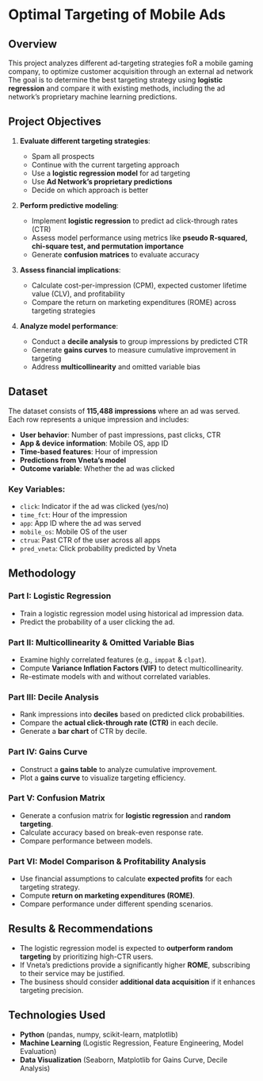 # Optimal Targeting of Mobile Ads

## Overview
This project analyzes different ad-targeting strategies foR a mobile gaming company, to optimize customer acquisition through an external ad network The goal is to determine the best targeting strategy using **logistic regression** and compare it with existing methods, including the ad network’s proprietary machine learning predictions.

## Project Objectives
1. **Evaluate different targeting strategies**:
   - Spam all prospects
   - Continue with the current targeting approach
   - Use a **logistic regression model** for ad targeting
   - Use **Ad Network’s proprietary predictions**
   - Decide on which approach is better

2. **Perform predictive modeling**:
   - Implement **logistic regression** to predict ad click-through rates (CTR)
   - Assess model performance using metrics like **pseudo R-squared, chi-square test, and permutation importance**
   - Generate **confusion matrices** to evaluate accuracy

3. **Assess financial implications**:
   - Calculate cost-per-impression (CPM), expected customer lifetime value (CLV), and profitability
   - Compare the return on marketing expenditures (ROME) across targeting strategies

4. **Analyze model performance**:
   - Conduct a **decile analysis** to group impressions by predicted CTR
   - Generate **gains curves** to measure cumulative improvement in targeting
   - Address **multicollinearity** and omitted variable bias

## Dataset
The dataset consists of **115,488 impressions** where an ad was served. Each row represents a unique impression and includes:

- **User behavior**: Number of past impressions, past clicks, CTR
- **App & device information**: Mobile OS, app ID
- **Time-based features**: Hour of impression
- **Predictions from Vneta’s model**
- **Outcome variable**: Whether the ad was clicked

### Key Variables:
- `click`: Indicator if the ad was clicked (yes/no)
- `time_fct`: Hour of the impression
- `app`: App ID where the ad was served
- `mobile_os`: Mobile OS of the user
- `ctrua`: Past CTR of the user across all apps
- `pred_vneta`: Click probability predicted by Vneta

## Methodology
### Part I: Logistic Regression
- Train a logistic regression model using historical ad impression data.
- Predict the probability of a user clicking the ad.

### Part II: Multicollinearity & Omitted Variable Bias
- Examine highly correlated features (e.g., `imppat` & `clpat`).
- Compute **Variance Inflation Factors (VIF)** to detect multicollinearity.
- Re-estimate models with and without correlated variables.

### Part III: Decile Analysis
- Rank impressions into **deciles** based on predicted click probabilities.
- Compare the **actual click-through rate (CTR)** in each decile.
- Generate a **bar chart** of CTR by decile.

### Part IV: Gains Curve
- Construct a **gains table** to analyze cumulative improvement.
- Plot a **gains curve** to visualize targeting efficiency.

### Part V: Confusion Matrix
- Generate a confusion matrix for **logistic regression** and **random targeting**.
- Calculate accuracy based on break-even response rate.
- Compare performance between models.

### Part VI: Model Comparison & Profitability Analysis
- Use financial assumptions to calculate **expected profits** for each targeting strategy.
- Compute **return on marketing expenditures (ROME)**.
- Compare performance under different spending scenarios.

## Results & Recommendations
- The logistic regression model is expected to **outperform random targeting** by prioritizing high-CTR users.
- If Vneta’s predictions provide a significantly higher **ROME**, subscribing to their service may be justified.
- The business should consider **additional data acquisition** if it enhances targeting precision.

## Technologies Used
- **Python** (pandas, numpy, scikit-learn, matplotlib)
- **Machine Learning** (Logistic Regression, Feature Engineering, Model Evaluation)
- **Data Visualization** (Seaborn, Matplotlib for Gains Curve, Decile Analysis)

